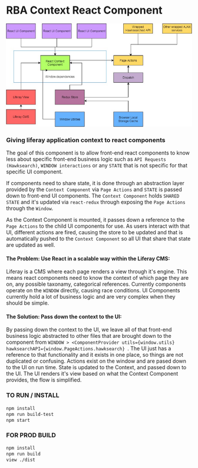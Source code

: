# RBA Context React Component

![alttext](https://github.com/danieldram/rba-react-context-provider/blob/master/diagrams/front-end%20flow%20diagram-new.jpg?raw=true)

### Giving liferay application context to react components
The goal of this component is to allow front-end react components to know less about specific front-end business logic such as ```API Requests (Hawksearch)```, ```WINDOW interactions``` or any ```STATE``` that is not specific for that specific UI component. 

If components need to share state, it is done through an abstraction layer provided by the ```Context Component``` via ```Page Actions``` and ```STATE``` is passed down to front-end UI components. The ```Context Component``` holds ```SHARED STATE``` and it's updated via ```react-redux``` through exposing the ```Page Actions``` through the ```Window```. 

As the Context Component is mounted, it passes down a reference to the ```Page Actions``` to the child UI components for use.
As users interact with that UI, different actions are fired, causing the store to be updated and that is automatically pushed 
to the ```Context Component``` so all UI that share that state are updated as well.

#### The Problem: Use React in a scalable way within the Liferay CMS:

Liferay is a CMS where each page renders a view through it's engine. This means react components need to know the context of which page they are on, any possible taxonamy, categorical references. Currently components operate on the ```WINDOW``` directly, causing race conditions. UI Components currently hold a lot of business logic and are very complex when they should be simple. 

#### The Solution: Pass down the context to the UI:
 By passing down the context to the UI, we leave all of that front-end business logic abstracted to other files that are brought down to the component from ```WINDOW > <ComponentProvider utils={window.utils} hawksearchAPI={window.PageActions.hawksearch} ```. The UI just has a reference to that functionality and it exists in one place, so things are not duplicated or confusing. Actions exist on the window and are pased down to the UI on run time. State is updated to the Context, and passed down to the UI. The UI renders it's view based on what the Context Component provides, the flow is simplified.

### TO RUN / INSTALL ### 
```
npm install 
npm run build-test
npm start 
```

### FOR PROD BUILD ###
```
npm install 
npm run build
view ./dist 
````
